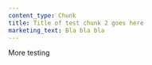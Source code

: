 ```yaml
---
content_type: Chunk
title: Title of test chunk 2 goes here
marketing_text: Bla bla bla
---
```


More testing